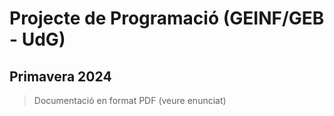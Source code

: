 # Projecte de Programació (GEINF/GEB - UdG)

## Primavera 2024

> Documentació en format PDF (veure enunciat)
